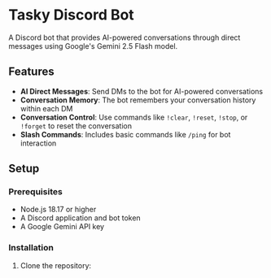 # Tasky Discord Bot

A Discord bot that provides AI-powered conversations through direct messages using Google's Gemini 2.5 Flash model.

## Features

- **AI Direct Messages**: Send DMs to the bot for AI-powered conversations
- **Conversation Memory**: The bot remembers your conversation history within each DM
- **Conversation Control**: Use commands like `!clear`, `!reset`, `!stop`, or `!forget` to reset the conversation
- **Slash Commands**: Includes basic commands like `/ping` for bot interaction

## Setup

### Prerequisites

- Node.js 18.17 or higher
- A Discord application and bot token
- A Google Gemini API key

### Installation

1. Clone the repository:
